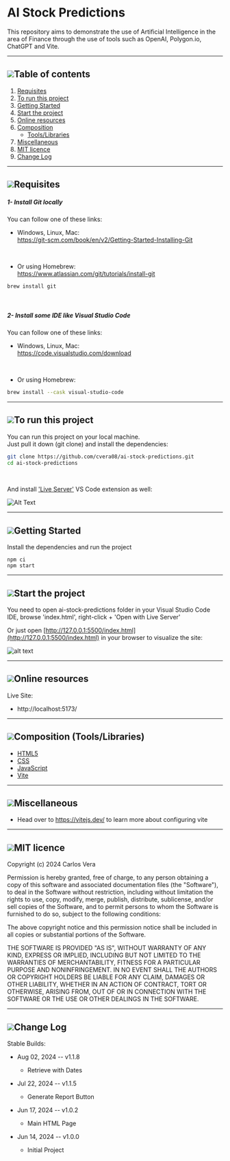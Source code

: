 # AI Stock Predictions
This repository aims to demonstrate the use of Artificial Intelligence in the area of ​​Finance through the use of tools such as OpenAI, Polygon.io, ChatGPT and Vite.

___

## [![](https://i.ibb.co/2kHmnLX/image.png)](#table-of-contents)Table of contents
1. [Requisites](#requisites)
2. [To run this project](#to-run-this-project)
3. [Getting Started](#getting-started)
4. [Start the project](#start-the-project)
5. [Online resources](#online-resources)
6. [Composition](#composition-toolslibraries)
   - [Tools/Libraries](#composition-toolslibraries)
7. [Miscellaneous](#miscellaneous)
8. [MIT licence](#mit-licence)
9. [Change Log](#change-log)

___

## [![](https://i.ibb.co/2kHmnLX/image.png)](#requisites)Requisites

##### 1- Install Git locally
You can follow one of these links:  

- Windows, Linux, Mac:  
https://git-scm.com/book/en/v2/Getting-Started-Installing-Git  
<br/>

- Or using Homebrew:  
https://www.atlassian.com/git/tutorials/install-git

```bash
brew install git
```
<br/>

##### 2- Install some IDE like Visual Studio Code
You can follow one of these links:  

- Windows, Linux, Mac:  
https://code.visualstudio.com/download
<br/>

- Or using Homebrew:  

```bash
brew install --cask visual-studio-code
```
___

## [![](https://i.ibb.co/2kHmnLX/image.png)](#run-project)To run this project

You can run this project on your local machine.  
Just pull it down (git clone) and install the dependencies:

```bash
git clone https://github.com/cvera08/ai-stock-predictions.git
cd ai-stock-predictions
```
<br/>

And install ['Live Server'](https://marketplace.visualstudio.com/items?itemName=ritwickdey.LiveServer) VS Code extension as well:

![Alt Text](https://raw.githubusercontent.com/ritwickdey/vscode-live-server/428e01caf02bfa7ee75741df0f02fc9d2b5b0999/images/Screenshot/vscode-live-server-animated-demo.gif)

___

## [![](https://i.ibb.co/2kHmnLX/image.png)](#getting-started)Getting Started

Install the dependencies and run the project
```
npm ci
npm start
```
___

## [![](https://i.ibb.co/2kHmnLX/image.png)](#start)Start the project

You need to open ai-stock-predictions folder in your Visual Studio Code IDE, browse 'index.html', right-click + 'Open with Live Server'


Or just open [http://127.0.0.1:5500/index.html](http://127.0.0.1:5500/index.html) in your browser to visualize the site:  


![alt text](https://github.com/user-attachments/assets/1a7886b2-3109-4995-9511-e9f1640b5a98)  

___

## [![](https://i.ibb.co/2kHmnLX/image.png)](#online)Online resources

Live Site:
- http://localhost:5173/

___

## [![](https://i.ibb.co/2kHmnLX/image.png)](#compositiontoolslibraries)Composition (Tools/Libraries)

- [HTML5](https://en.wikipedia.org/wiki/HTML5)
- [CSS](https://developer.mozilla.org/en-US/docs/Web/CSS)
- [JavaScript](https://developer.mozilla.org/en-US/docs/Web/JavaScript)
- [Vite](https://vite.dev)

___

## [![](https://i.ibb.co/2kHmnLX/image.png)](#miscellaneous)Miscellaneous

- Head over to https://vitejs.dev/ to learn more about configuring vite
  
___

## [![](https://i.ibb.co/2kHmnLX/image.png)](#MIT)MIT licence

Copyright (c) 2024 Carlos Vera

Permission is hereby granted, free of charge, to any person obtaining a copy of this software and associated documentation files (the "Software"), to deal in the Software without restriction, including without limitation the rights to use, copy, modify, merge, publish, distribute, sublicense, and/or sell copies of the Software, and to permit persons to whom the Software is furnished to do so, subject to the following conditions:

The above copyright notice and this permission notice shall be included in all copies or substantial portions of the Software.

THE SOFTWARE IS PROVIDED "AS IS", WITHOUT WARRANTY OF ANY KIND, EXPRESS OR IMPLIED, INCLUDING BUT NOT LIMITED TO THE WARRANTIES OF MERCHANTABILITY, FITNESS FOR A PARTICULAR PURPOSE AND NONINFRINGEMENT. IN NO EVENT SHALL THE AUTHORS OR COPYRIGHT HOLDERS BE LIABLE FOR ANY CLAIM, DAMAGES OR OTHER LIABILITY, WHETHER IN AN ACTION OF CONTRACT, TORT OR OTHERWISE, ARISING FROM, OUT OF OR IN CONNECTION WITH THE SOFTWARE OR THE USE OR OTHER DEALINGS IN THE SOFTWARE.

___

## [![](https://i.ibb.co/2kHmnLX/image.png)](#change-log)Change Log

Stable Builds:

* Aug 02, 2024 -- v1.1.8
  * Retrieve with Dates

* Jul 22, 2024 -- v1.1.5
  * Generate Report Button

* Jun 17, 2024 -- v1.0.2
  * Main HTML Page

* Jun 14, 2024 -- v1.0.0
  * Initial Project